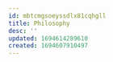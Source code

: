 ```yaml
---
id: mbtcmgsoeyssdlx81cqhgll
title: Philosophy
desc: ''
updated: 1694614289610
created: 1694607910497
---
```

